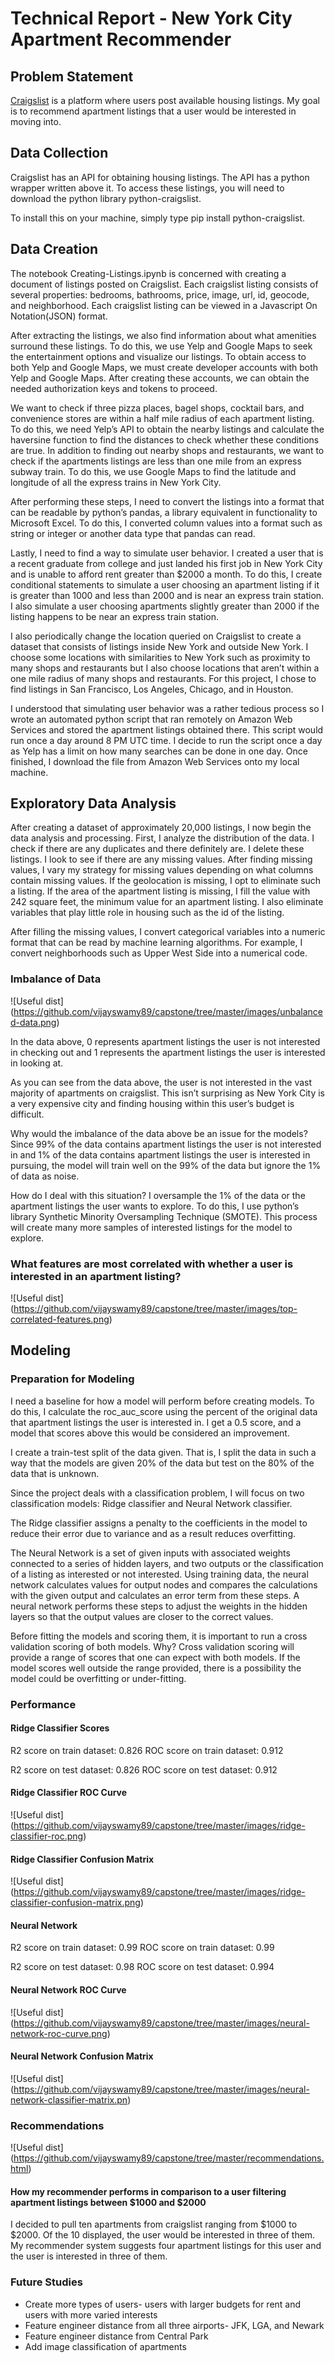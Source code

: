 # Technical Report - New York City Apartment Recommender

## Problem Statement

[Craigslist](https://newyork.craigslist.org/search/aap) is a platform where users post
available housing listings. My goal is to recommend apartment listings that a user
would be interested in moving into.

## Data Collection

Craigslist has an API for obtaining housing listings. The API has a python wrapper written above it. To access these listings, you will need to download the python library python-craigslist.

To install this on your machine, simply type pip install python-craigslist.

## Data Creation

The notebook Creating-Listings.ipynb is concerned with creating a document of listings posted on Craigslist. Each craigslist listing consists of several properties: bedrooms, bathrooms, price, image, url, id, geocode, and neighborhood. Each craigslist listing can be viewed in a Javascript On Notation(JSON) format.

After extracting the listings, we also find information about what amenities surround these listings. To do this, we use Yelp and Google Maps to seek the entertainment options and visualize our listings. To obtain access to both Yelp and Google Maps, we must create developer accounts with both Yelp and Google Maps. After creating these accounts, we can obtain the needed authorization keys and tokens to proceed.

We want to check if three pizza places, bagel shops, cocktail bars, and convenience stores are within a half mile radius of each apartment listing. To do this, we need Yelp’s API to obtain the nearby listings and calculate the haversine function to find the distances to check whether these conditions are true. In addition to finding out nearby shops and restaurants, we want to check if the apartments listings are less than one mile from an express subway train. To do this, we use Google Maps to find the latitude and longitude of all the express trains in New York City.

After performing these steps, I need to convert the listings into a format that can be readable by python’s pandas, a library equivalent in functionality to Microsoft Excel. To do this, I converted column values into a format such as string or integer or another data type that pandas can read.

Lastly, I need to find a way to simulate user behavior. I created a user that is a recent graduate from college and just landed his first job in New York City and is unable to afford rent greater than $2000 a month. To do this, I create conditional statements to simulate a user choosing an apartment listing if it is greater than 1000 and less than 2000 and is near an express train station. I also simulate a user choosing apartments slightly greater than 2000 if the listing happens to be near an express train station.

I also periodically change the location queried on Craigslist to create a dataset that consists of listings inside New York and outside New York. I choose some locations with similarities to New York such as proximity to many shops and restaurants but I also choose locations that aren’t within a one mile radius of many shops and restaurants. For this project, I chose to find listings in San Francisco, Los Angeles, Chicago, and in Houston.

I understood that simulating user behavior was a rather tedious process so I wrote an automated python script that ran remotely on Amazon Web Services and stored the apartment listings obtained there. This script would run once a day around 8 PM UTC time. I decide to run the script once a day as Yelp has a limit on how many searches can be done in one day. Once finished, I download the file from Amazon Web Services onto my local machine.

## Exploratory Data Analysis

After creating a dataset of approximately 20,000 listings, I now begin the data analysis and processing. First, I analyze the distribution of the data. I check if there are any duplicates and there definitely are. I delete these listings. I look to see if there are any missing values. After finding missing values, I vary my strategy for missing values depending on what columns contain missing values. If the geolocation is missing, I opt to eliminate such a listing. If the area of the apartment listing is missing, I fill the value with 242 square feet, the minimum value for an apartment listing. I also eliminate variables that play little role in housing such as the id of the listing.

After filling the missing values, I convert categorical variables into a numeric format that can be read by machine learning algorithms. For example, I convert neighborhoods such as Upper West Side into a numerical code.

### Imbalance of Data

![Useful dist] (https://github.com/vijayswamy89/capstone/tree/master/images/unbalanced-data.png)

In the data above, 0 represents apartment listings the user is not interested in checking out and 1 represents the apartment listings the user is interested in looking at.

As you can see from the data above, the user is not interested in the vast majority of apartments on craigslist. This isn’t surprising as New York City is a very expensive city and finding housing within this user’s budget is difficult.



Why would the imbalance of the data above be an issue for the models? Since 99% of the data contains apartment listings the user is not interested in and 1% of the data contains apartment listings the user is interested in pursuing, the model will train well on the 99% of the data but ignore the 1% of data as noise.

How do I deal with this situation? I oversample the 1% of the data or the apartment listings the user wants to explore. To do this, I use python’s library Synthetic Minority Oversampling Technique (SMOTE). This process will create many more samples of interested listings for the model to explore.


### What features are most correlated with whether a user is interested in an apartment listing?

![Useful dist] (https://github.com/vijayswamy89/capstone/tree/master/images/top-correlated-features.png)

## Modeling

### Preparation for Modeling

I need a baseline for how a model will perform before creating models. To do this, I calculate the roc_auc_score using the percent of the original data that apartment listings the user is interested in. I get a 0.5 score, and a model that scores above this would be considered an improvement.

I create a train-test split of the data given. That is, I split the data in such a way that the models are given 20% of the data but test on the 80% of the data that is unknown.

Since the project deals with a classification problem, I will focus on two classification models: Ridge classifier and Neural Network classifier.

The Ridge classifier assigns a penalty to the coefficients in the model to reduce their error due to variance and as a result reduces overfitting.

The Neural Network is a set of given inputs with associated weights connected to a series of hidden layers, and two outputs or the classification of a listing as interested or not interested. Using training data, the neural network calculates values for output nodes and compares the calculations with the given output and calculates an error term from these steps. A neural network performs these steps to adjust the weights in the hidden layers so that the output values are closer to the correct values.

Before fitting the models and scoring them, it is important to run a cross validation scoring of both models. Why? Cross validation scoring will provide a range of scores that one can expect with both models. If the model scores well outside the range provided, there is a possibility the model could be overfitting or under-fitting.

### Performance

#### Ridge Classifier Scores

R2 score on train dataset:  0.826
ROC score on train dataset:  0.912

R2 score on test dataset:  0.826
ROC score on test dataset:  0.912

#### Ridge Classifier ROC Curve

![Useful dist] (https://github.com/vijayswamy89/capstone/tree/master/images/ridge-classifier-roc.png)

#### Ridge Classifier Confusion Matrix

![Useful dist] (https://github.com/vijayswamy89/capstone/tree/master/images/ridge-classifier-confusion-matrix.png)


#### Neural Network

R2 score on train dataset:  0.99
ROC score on train dataset:  0.99

R2 score on test dataset:  0.98
ROC score on test dataset:  0.994

#### Neural Network ROC Curve

![Useful dist] (https://github.com/vijayswamy89/capstone/tree/master/images/neural-network-roc-curve.png)

#### Neural Network Confusion Matrix

![Useful dist] (https://github.com/vijayswamy89/capstone/tree/master/images/neural-network-classifier-matrix.pn)

### Recommendations

![Useful dist] (https://github.com/vijayswamy89/capstone/tree/master/recommendations.html)

#### How my recommender performs in comparison to a user filtering apartment listings between $1000 and $2000

I decided to pull ten apartments from craigslist ranging from $1000 to $2000. Of the 10 displayed, the user would be interested in three of them.
My recommender system suggests four apartment listings for this user and the user is interested in three of them.

### Future Studies

- Create more types of users- users with larger budgets for rent and users with more varied interests
- Feature engineer distance from all three airports- JFK, LGA, and Newark
- Feature engineer distance from Central Park
- Add image classification of apartments
